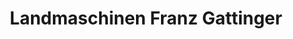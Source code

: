 ---
title: "Landmaschinen Franz Gattinger"
url: /obersoechering/landmaschinen-franz-gattinger/
shop: Allgemein
---